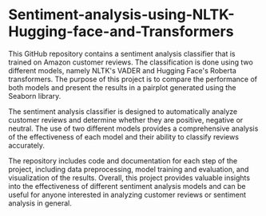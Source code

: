 # Sentiment-analysis-using-NLTK-Hugging-face-and-Transformers
This GitHub repository contains a sentiment analysis classifier that is trained on Amazon customer reviews. The classification is done using two different models, namely NLTK's VADER and Hugging Face's Roberta transformers. The purpose of this project is to compare the performance of both models and present the results in a pairplot generated using the Seaborn library.

The sentiment analysis classifier is designed to automatically analyze customer reviews and determine whether they are positive, negative or neutral. The use of two different models provides a comprehensive analysis of the effectiveness of each model and their ability to classify reviews accurately.

The repository includes code and documentation for each step of the project, including data preprocessing, model training and evaluation, and visualization of the results. Overall, this project provides valuable insights into the effectiveness of different sentiment analysis models and can be useful for anyone interested in analyzing customer reviews or sentiment analysis in general.
